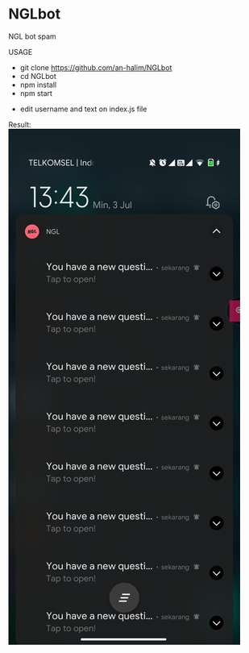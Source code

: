 # NGLbot
NGL bot spam

USAGE
- git clone https://github.com/an-halim/NGLbot
- cd NGLbot
- npm install
- npm start

* edit username and text on index.js file

Result:
![result](https://github.com/an-halim/NGLbot/blob/master/result.jpg?raw=true)

